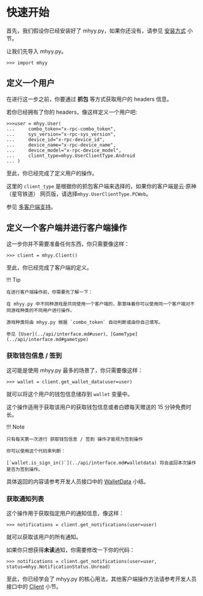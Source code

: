 # 快速开始
首先，我们假设你已经安装好了 mhyy.py，如果你还没有，请参见 [安装方式](../index.md#_4) 小节。

让我们先导入 mhyy.py。

```pycon
>>> import mhyy
```

## 定义一个用户

在进行这一步之前，你要通过 **抓包** 等方式获取用户的 headers 信息。

若你已经拥有了你的 headers，像这样定义一个用户吧:

```pycon
>>>user = mhyy.User(
...     combo_token="x-rpc-combo_token",
...     sys_version="x-rpc-sys_version",
...     device_id="x-rpc-device_id",
...     device_name="x-rpc-device_name",
...     device_model="x-rpc-device_model",
...     client_type=mhyy.UserClientType.Android
... )
```

至此，你已经完成了定义用户的操作。

这里的 `client_type` 是根据你的抓包客户端来选择的，如果你的客户端是云·原神（星穹铁道）
网页版，请选择`mhyy.UserClientType.PCWeb`。

参见 [多客户端支持](./multi_client_support.md)。

## 定义一个客户端并进行客户端操作

这一步你并不需要准备任何东西，你只需要像这样：

```pycon
>>> client = mhyy.Client()
```

至此，你已经完成了客户端的定义。

!!! Tip

    在进行客户端操作前，你需要先了解一下：

    在 mhyy.py 中不同种游戏是共同使用一个客户端的，那意味着你可以使用同一个客户端对不同游戏种类的不同用户进行操作。

    游戏种类将由 mhyy.py 根据 `combo_token` 自动判断或由你自己填写。

    参见 [User](../api/interface.md#user)、[GameType](../api/interface.md#gametype)


### 获取钱包信息 / 签到

这可能是使用 mhyy.py 最多的场景了，你只需要像这样：

```pycon
>>> wallet = client.get_wallet_data(user=user)
```

就可以将这个用户的钱包信息储存到 `wallet` 变量中。

这个操作适用于获取该用户的获取钱包信息或者白嫖每天赠送的 15 分钟免费时长。

!!! Note

    只有每天第一次进行 获取钱包信息 / 签到 操作才能视为签到操作

    你可以使用这个代码来判断：

    [`wallet.is_sign_in()`](../api/interface.md#walletdata) 将会返回本次操作是否为签到操作。

具体返回的内容请参考开发人员接口中的 [WalletData](../api/interface.md#walletdata) 小结。

### 获取通知列表

这个操作用于获取指定用户的通知信息，像这样：

```pycon
>>> notifications = client.get_notifications(user=user)
```

就可以获取该用户的所有通知。

如果你只想获得**未读**通知，你需要修改一下你的代码：

```pycon
>>> notifications = client.get_notifications(user=user, status=mhyy.NotificationStatus.Unread)
```

至此，你已经学会了 mhyy.py 的核心用法，其他客户端操作方法请参考开发人员接口中的 [Client](../api/interface.md#client) 小节。